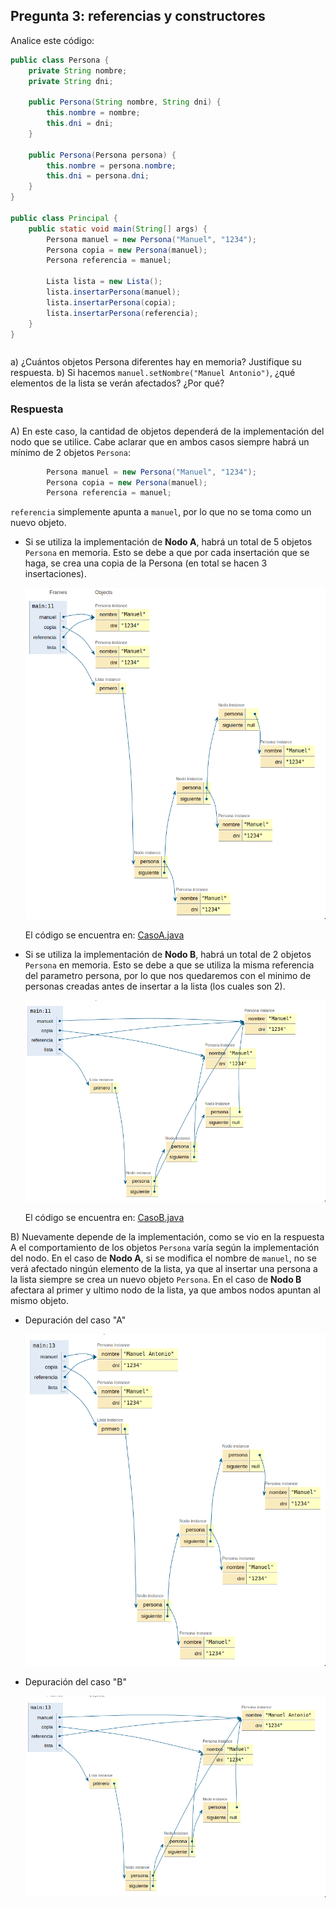 ## Pregunta 3: referencias y constructores

Analice este código:

```java
public class Persona {
    private String nombre;
    private String dni;
    
    public Persona(String nombre, String dni) {
        this.nombre = nombre;
        this.dni = dni;
    }
    
    public Persona(Persona persona) {
        this.nombre = persona.nombre;
        this.dni = persona.dni;
    }
}

public class Principal {
    public static void main(String[] args) {
        Persona manuel = new Persona("Manuel", "1234");
        Persona copia = new Persona(manuel);
        Persona referencia = manuel;
        
        Lista lista = new Lista();
        lista.insertarPersona(manuel);
        lista.insertarPersona(copia);
        lista.insertarPersona(referencia);
    }
}
```

||
|-
a) ¿Cuántos objetos Persona diferentes hay en memoria? Justifique su respuesta.
b) Si hacemos `manuel.setNombre("Manuel Antonio")`, ¿qué elementos de la lista se verán afectados? ¿Por qué?

### Respuesta

A) En este caso, la cantidad de objetos dependerá de la implementación del nodo que se utilice. Cabe aclarar que en ambos casos siempre habrá un mínimo de 2 objetos `Persona`:

```java
        Persona manuel = new Persona("Manuel", "1234");
        Persona copia = new Persona(manuel);
        Persona referencia = manuel;
```
`referencia` simplemente apunta a `manuel`, por lo que no se toma como un nuevo objeto.

- Si se utiliza la implementación de **Nodo A**, habrá un total de 5 objetos `Persona` en memoria. Esto se debe a que por cada insertación que se haga, se crea una copia de la Persona (en total se hacen 3 insertaciones).

    <img src="../images/depuradorA.png"/>


  El código se encuentra en: [CasoA.java](./CasoA.java)

- Si se utiliza la implementación de **Nodo B**, habrá un total de 2 objetos `Persona` en memoria. Esto se debe a que se utiliza la misma referencia del parametro persona, por lo que nos quedaremos con el minimo de personas creadas antes de insertar a la lista (los cuales son 2). 

    <img src="../images/depuradorB.png"/>

  El código se encuentra en: [CasoB.java](./CasoB.java)

B) Nuevamente depende de la implementación, como se vio en la respuesta A el comportamiento de los objetos `Persona` varía según la implementación del nodo. En el caso de **Nodo A**, si se modifica el nombre de `manuel`, no se verá afectado ningún elemento de la lista, ya que al insertar una persona a la lista siempre se crea un nuevo objeto `Persona`. En el caso de **Nodo B** afectara al primer y ultimo nodo de la lista, ya que ambos nodos apuntan al mismo objeto.

- Depuración del caso "A"

    <img src="../images/depuradorB_casoA.png"/>

- Depuración del caso "B"

    <img src="../images/depuradorB_casoB.png"/>

